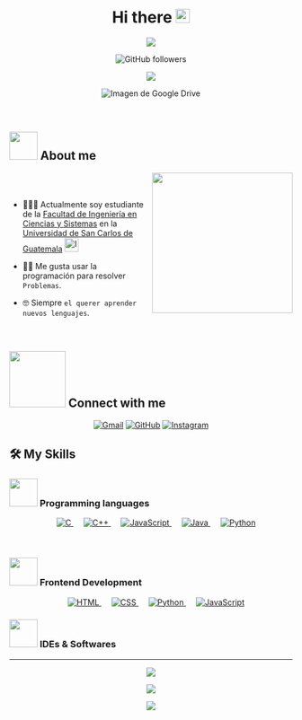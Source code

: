 <h1 align="center">Hi there <img src="https://media.giphy.com/media/hvRJCLFzcasrR4ia7z/giphy.gif" width="25px"></h1>

<p align="center">
<img src="https://profile-counter.glitch.me/KevinSandoval2000/count.svg">
</p>

<p align="center">
  <a>
    <img src="https://img.shields.io/github/followers/KevinSandoval2000.svg?style=social&label=Followers" alt="GitHub followers">
  </a>
</p>

<p align="center">
  <a href="https://github.com/KevinSandoval2000/readme-typing-svg"><img src="https://readme-typing-svg.herokuapp.com?font=Time+New+Roman&color=%23C8BE25&size=25&center=true&vCenter=true&width=600&height=100&lines=I'm+a+KevinSandoval2000..."></a>

</p>

<p align="center">
  <img src="https://drive.google.com/uc?id=15Ej9xt1acEKf7WhbD9Q1dB83RLjtmbuB" alt="Imagen de Google Drive">
</p>

<br>


	
## <picture><img src = "https://github.com/7oSkaaa/7oSkaaa/blob/main/Images/about_me.gif?raw=true" width = 50px></picture> About me

<picture> <img align="right" src="https://github.com/7oSkaaa/7oSkaaa/blob/main/Images/Right_Side.gif?raw=true" width = 250px></picture>

<br><br>

- :school::technologist: Actualmente soy estudiante de la [Facultad de Ingeniería en Ciencias y Sistemas](https://portal.ingenieria.usac.edu.gt/) en la [Universidad de San Carlos de Guatemala](https://www.usac.edu.gt/)
  <a href="https://drive.google.com/file/d/1V_c0QYbFKc2-kCdqVyZuzsLCAKXuwMNV/view?usp=sharing">
    <img src="https://drive.google.com/uc?id=1V_c0QYbFKc2-kCdqVyZuzsLCAKXuwMNV" alt="Icono de la USAC" width="25" height="25"/>
  </a>

- :technologist: Me gusta usar la programación para resolver `Problemas`.
- :nerd_face: Siempre `el querer aprender nuevos lenguajes`.
<br>

## <picture> <img src="https://github.com/7oSkaaa/7oSkaaa/blob/main/Images/Connect-with-me.gif?raw=true" width="100px"> </picture> Connect with me
<p align="center">
	<a href="mailto:ks5206788@gmail.com"><img img src="https://img.shields.io/badge/gmail-%23EA4335.svg?style=plastic&logo=gmail&logoColor=white" alt="Gmail"/></a>
	<a href="https://github.com/KevinSandoval2000"><img src="https://img.shields.io/badge/github-%23181717.svg?style=plastic&logo=github&logoColor=white" alt="GitHub"/></a>
	<a href="https://www.instagram.com/kevnsan123/"><img src="https://img.shields.io/badge/instagram-%23E4405F.svg?style=plastic&logo=instagram&logoColor=white" alt="Instagram"/></a>
</p>



## 🛠️ My Skills

### <picture> <img src = "https://github.com/7oSkaaa/7oSkaaa/blob/main/Images/Programming_Languages.gif?raw=true" width = 50px>  </picture> Programming languages

<p align="center"> 
  &emsp; 
  <a href="https://www.cprogramming.com/" target="_blank"> 
    <img alt="C" src="https://img.shields.io/badge/C%20-%232370ED.svg?style=plastic&logo=c&logoColor=white">
  </a> 
  &emsp;
  <a href="https://www.w3schools.com/cpp/" target="_blank"> 
    <img alt="C++" src="https://img.shields.io/badge/C++%20-%2300599C.svg?style=plastic&logo=c%2B%2B&logoColor=white">
  </a> 
  &emsp;
  <a href="https://developer.mozilla.org/en-US/docs/Web/JavaScript" target="_blank"> 
     <img alt="JavaScript" src="https://img.shields.io/badge/JavaScript%20-%23F7DF1E.svg?style=plastic&logo=javascript&logoColor=black">
   </a>
  &emsp;
  <a href="https://www.java.com" target="_blank"> 
    <img alt="Java" src="https://img.shields.io/badge/Java-%23007396.svg?style=plastic&logo=java&logoColor=white">
  </a>
  &emsp;
   <a href="https://www.python.org" target="_blank">
    <img alt="Python" src="https://img.shields.io/badge/Python%20-%2314354C.svg?style=plastic&logo=python&logoColor=white">
  </a>
</p>
<br> 

### <picture> <img src = "https://github.com/7oSkaaa/7oSkaaa/blob/main/Images/Front_End.gif?raw=true" width = 50px>  </picture> Frontend Development
<p align="center"> 
  &emsp; 
  <a href="https://www.w3.org/html/" target="_blank"> 
   <img alt="HTML" src="https://img.shields.io/badge/HTML5%20-%23E34F26.svg?style=plastic&logo=html5&logoColor=white">
  </a>   
  &emsp;
  <a href="https://www.w3schools.com/css/" target="_blank">
    <img alt="CSS" src="https://img.shields.io/badge/CSS%20-%231572B6.svg?style=plastic&logo=css3&logoColor=white">
  </a> 
  &emsp;
  <a href="https://www.python.org" target="_blank">
    <img alt="Python" src="https://img.shields.io/badge/react-%2361DAFB.svg?style=plastic&logo=React&logoColor=black">
  </a>
  &emsp;
  <a href="https://developer.mozilla.org/en-US/docs/Web/JavaScript" target="_blank"> 
     <img alt="JavaScript" src="https://img.shields.io/badge/JavaScript%20-%23F7DF1E.svg?style=plastic&logo=javascript&logoColor=black">
   </a>
</p>

### <picture> <img src = "https://github.com/7oSkaaa/7oSkaaa/blob/main/Images/Front_End.gif?raw=true" width = 50px>  </picture> IDEs & Softwares


---

<p align="center">
  <a href="https://github.com/piyushsuthar/github-readme-quotes">
    <img src="https://img.shields.io/badge/Proverbios%2019%3A21-Muchos%20planes%20hay%20en%20el%20coraz%C3%B3n%20del%20hombre%2C%20pero%20solo%20el%20prop%C3%B3sito%20del%20SE%C3%91OR%20se%20cumplir%C3%A1-%23FF5733?style=for-the-badge&logoColor=white">
  </a>
</p>
<p align="center">
  <a href="https://github.com/piyushsuthar/github-readme-quotes">
    <img src="https://img.shields.io/badge/Proverbios%2016%3A3:4-Pon%20en%20manos%20del%20SE%C3%91OR%20todas%20tus%20obras%20y%20tus%20proyectos%20se%20cumplir%C3%A1n-%23FF5733?style=for-the-badge&logoColor=white">
  </a>
</p>
<p align="center">
  <a href="https://github.com/piyushsuthar/github-readme-quotes">
    <img src="https://img.shields.io/badge/Proverbios%2024%3A3:4-Toda%20empresa%20tiene%20por%20fundamento%20planes%20sensatos%2C%20se%20fortalece%20mediante%20el%20sentido%20com%C3%BAn%2C%20y%20prospera%20manteni%C3%A9ndose%20al%20d%C3%ADa%20en%20todo-%23FF5733?style=for-the-badge&logoColor=white">
  </a>
</p>




</br></br>
